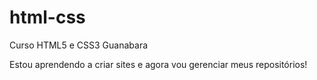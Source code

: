 # html-css
 Curso HTML5 e CSS3 Guanabara

Estou aprendendo a criar sites e agora vou gerenciar meus repositórios!